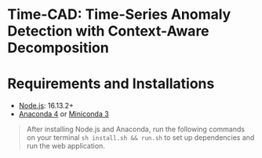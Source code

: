 # Time-CAD: Time-Series Anomaly Detection with Context-Aware Decomposition

# Requirements and Installations
- [Node.js](https://nodejs.org/en/download/): 16.13.2+
- [Anaconda 4](https://docs.conda.io/projects/conda/en/latest/user-guide/install/index.html) or [Miniconda 3](https://docs.conda.io/en/latest/miniconda.html)

> After installing Node.js and Anaconda, run the following commands on your terminal `sh install.sh && run.sh` to set up dependencies and run the web application.
